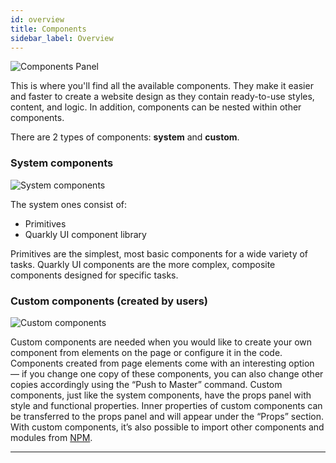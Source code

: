 ```yaml
---
id: overview
title: Components
sidebar_label: Overview
---
```


![Components Panel](/scr/components-general.png)

This is where you'll find all the available components. They make it easier and faster to create a website design as they contain ready-to-use styles, content, and logic. In addition, components can be nested within other components.

There are 2 types of components: **system** and **custom**.

### System components

![System components](/scr/components-system.png)

The system ones consist of:

-   Primitives
-   Quarkly UI component library

Primitives are the simplest, most basic components for a wide variety of tasks. Quarkly UI components are the more complex, composite components designed for specific tasks.

### Custom components (created by users)

![Custom components](/scr/components-custom.png)

Custom components are needed when you would like to create your own component from elements on the page or configure it in the code. Components created from page elements come with an interesting option — if you change one copy of these components, you can also change other copies accordingly using the “Push to Master” command. Custom components, just like the system components, have the props panel with style and functional properties. Inner properties of custom components can be transferred to the props panel and will appear under the “Props” section. With custom components, it’s also possible to import other components and modules from [NPM](https://www.npmjs.com/).

---
